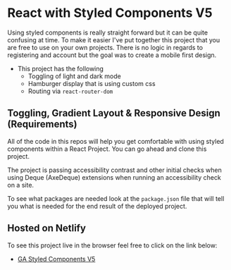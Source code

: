 # React with Styled Components V5

Using styled components is really straight forward but it can be quite confusing at time.
To make it easier I've put together this project that you are free to use on your own projects.
There is no logic in regards to registering and account but the goal was to create a mobile first design.

- This project has the following
  - Toggling of light and dark mode
  - Hamburger display that is using custom css
  - Routing via `react-router-dom`

## Toggling, Gradient Layout & Responsive Design (Requirements)

All of the code in this repos will help you get comfortable with using styled components within a React Project. You can go ahead and clone this project.

The project is passing accessibility contrast and other initial checks when using Deque (AxeDeque) extensions when running an accessibility check on a site.

To see what packages are needed look at the `package.json` file that will tell you what is needed for the end result of the deployed project.

## Hosted on Netlify

To see this project live in the browser feel free to click on the link below:

- [GA Styled Components V5](https://ga-styled-components-v5-with-toggle.netlify.app/)
